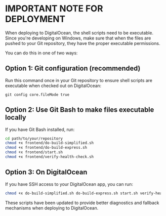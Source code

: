 # IMPORTANT NOTE FOR DEPLOYMENT

When deploying to DigitalOcean, the shell scripts need to be executable. Since you're developing on Windows, make sure that when the files are pushed to your Git repository, they have the proper executable permissions.

You can do this in one of two ways:

## Option 1: Git configuration (recommended)
Run this command once in your Git repository to ensure shell scripts are executable when checked out on DigitalOcean:

```
git config core.fileMode true
```

## Option 2: Use Git Bash to make files executable locally
If you have Git Bash installed, run:

```bash
cd path/to/your/repository
chmod +x frontend/do-build-simplified.sh
chmod +x frontend/do-build-express.sh
chmod +x frontend/start.sh
chmod +x frontend/verify-health-check.sh
```

## Option 3: On DigitalOcean
If you have SSH access to your DigitalOcean app, you can run:

```bash
chmod +x do-build-simplified.sh do-build-express.sh start.sh verify-health-check.sh
```

These scripts have been updated to provide better diagnostics and fallback mechanisms when deploying to DigitalOcean.
